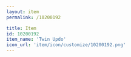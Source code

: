 ```yaml
---
layout: item
permalink: /10200192

title: Item
id: 10200192
item_name: 'Twin Updo'
icon_url: 'item/icon/customize/10200192.png'
---
```

